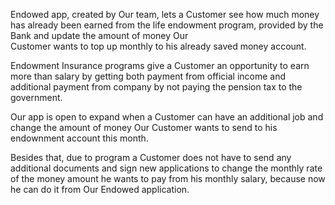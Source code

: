 Endowed app, created by Our team, lets a Customer see how much money has already been earned 
from the life endowment program, provided by the Bank and update the amount of money Our  
Customer wants to top up monthly to his already saved money account.

Endowment Insurance programs give a Customer an opportunity to earn more than salary by 
getting both payment from official income and additional payment from company by not paying
the pension tax to the government. 

Our app is open to expand when a Customer can have an additional job
and change the amount of money Our Customer wants to send to his endownment account this month. 

Besides that, due to program a Customer does not have to send any additional documents and sign 
new applications to change the monthly rate of the money amount he wants to pay from his monthly salary, 
because now he can do it from Our Endowed application.
